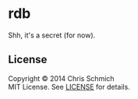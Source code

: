 #  rdb

Shh, it's a secret (for now).

## License

Copyright &copy; 2014 Chris Schmich
<br />
MIT License. See [LICENSE](LICENSE) for details.
